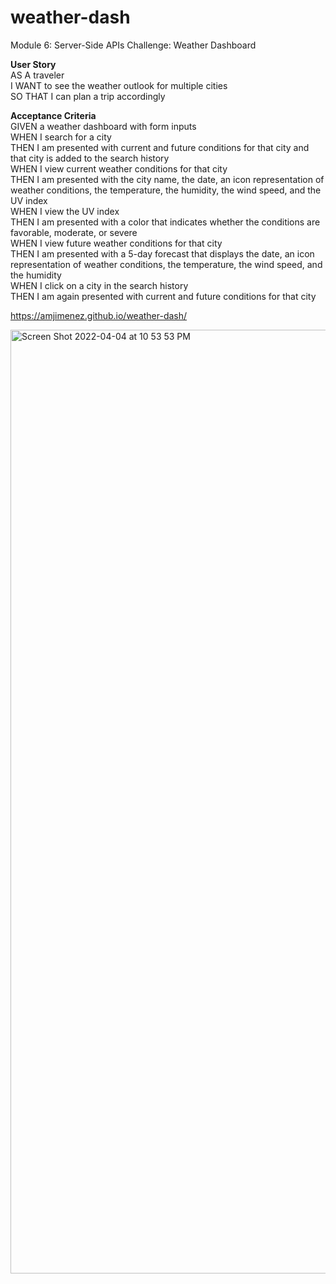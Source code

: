 # weather-dash
Module 6: Server-Side APIs Challenge: Weather Dashboard
<p><p><b>User Story</b></br>
AS A traveler</br>
I WANT to see the weather outlook for multiple cities</br>
SO THAT I can plan a trip accordingly</br>

<b>Acceptance Criteria</b></br>
GIVEN a weather dashboard with form inputs</br>
WHEN I search for a city</br>
THEN I am presented with current and future conditions for that city and that city is added to the search history</br>
WHEN I view current weather conditions for that city</br>
THEN I am presented with the city name, the date, an icon representation of weather conditions, the temperature, the humidity, the wind speed, and the UV index</br>
WHEN I view the UV index</br>
THEN I am presented with a color that indicates whether the conditions are favorable, moderate, or severe</br>
WHEN I view future weather conditions for that city</br>
THEN I am presented with a 5-day forecast that displays the date, an icon representation of weather conditions, the temperature, the wind speed, and the humidity</br>
WHEN I click on a city in the search history</br>
THEN I am again presented with current and future conditions for that city</br>

https://amjimenez.github.io/weather-dash/

<img width="1510" alt="Screen Shot 2022-04-04 at 10 53 53 PM" src="https://user-images.githubusercontent.com/99158580/161669802-bfad1ab2-3766-4a41-81f7-ac20153644a6.png">
